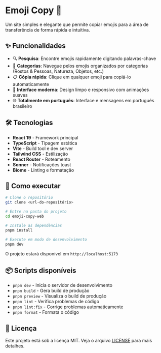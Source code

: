 # Emoji Copy 🚀

Um site simples e elegante que permite copiar emojis para a área de transferência de forma rápida e intuitiva.

## ✨ Funcionalidades

- 🔍 **Pesquisa**: Encontre emojis rapidamente digitando palavras-chave
- 📂 **Categorias**: Navegue pelos emojis organizados por categorias (Rostos & Pessoas, Natureza, Objetos, etc.)
- 📋 **Cópia rápida**: Clique em qualquer emoji para copiá-lo automaticamente
- 🎨 **Interface moderna**: Design limpo e responsivo com animações suaves
- 🌐 **Totalmente em português**: Interface e mensagens em português brasileiro

## 🛠️ Tecnologias

- **React 19** - Framework principal
- **TypeScript** - Tipagem estática
- **Vite** - Build tool e dev server
- **Tailwind CSS** - Estilização
- **React Router** - Roteamento
- **Sonner** - Notificações toast
- **Biome** - Linting e formatação

## 🚀 Como executar

```bash
# Clone o repositório
git clone <url-do-repositório>

# Entre na pasta do projeto
cd emoji-copy-web

# Instale as dependências
pnpm install

# Execute em modo de desenvolvimento
pnpm dev
```

O projeto estará disponível em `http://localhost:5173`

## 📦 Scripts disponíveis

- `pnpm dev` - Inicia o servidor de desenvolvimento
- `pnpm build` - Gera build de produção
- `pnpm preview` - Visualiza o build de produção
- `pnpm lint` - Verifica problemas de código
- `pnpm lint:fix` - Corrige problemas automaticamente
- `pnpm format` - Formata o código

## 📄 Licença

Este projeto está sob a licença MIT. Veja o arquivo [LICENSE](LICENSE) para mais detalhes.
